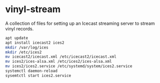 # vinyl-stream
A collection of files for setting up an Icecast streaming server to stream vinyl records.

```bash
apt update
apt install icecast2 ices2
mkdir /var/log/ices
mkdir /etc/ices2
mv icecast2/icecast.xml /etc/icecast2/icecast.xml
mv ices2/ices-alsa.xml /etc/ices2/ices-alsa.xml
mv ices2/ices2.service /etc/systemd/system/ices2.service
systemctl daemon-reload
sysemtctl start ices2.service
```
